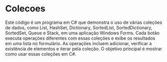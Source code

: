 # Colecoes

Este código é um programa em C# que demonstra o uso de várias coleções de dados, como List, HashSet, Dictionary, SortedList, SortedDictionary, SortedSet, Queue e Stack, em uma aplicação Windows Forms. Cada botão executa operações diferentes com essas coleções e exibe os resultados em uma lista no formulário. As operações incluem adicionar, verificar a existência de elementos e iterar pela coleção. O objetivo principal é mostrar como usar essas coleções em C#.
